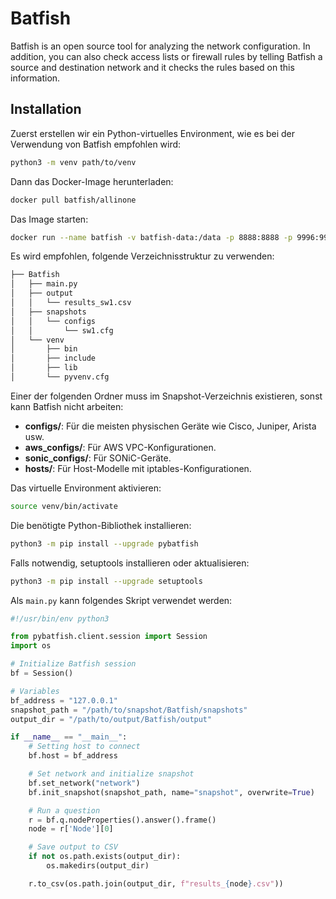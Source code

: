 # Batfish  
Batfish is an open source tool for analyzing the network configuration. In addition, you can also check access lists or firewall rules by telling Batfish a source and destination network and it checks the rules based on this information.

## Installation  
Zuerst erstellen wir ein Python-virtuelles Environment, wie es bei der Verwendung von Batfish empfohlen wird:

```bash
python3 -m venv path/to/venv
```

Dann das Docker-Image herunterladen:

```bash
docker pull batfish/allinone
```

Das Image starten:

```bash
docker run --name batfish -v batfish-data:/data -p 8888:8888 -p 9996:9996 -p 9997:9997 batfish/allinone
```

Es wird empfohlen, folgende Verzeichnisstruktur zu verwenden:

```bash
├── Batfish
│   ├── main.py
│   ├── output
│   │   └── results_sw1.csv
│   ├── snapshots
│   │   └── configs
│   │       └── sw1.cfg
│   └── venv
│       ├── bin
│       ├── include
│       ├── lib
│       └── pyvenv.cfg
```

Einer der folgenden Ordner muss im Snapshot-Verzeichnis existieren, sonst kann Batfish nicht arbeiten:  

- **configs/**: Für die meisten physischen Geräte wie Cisco, Juniper, Arista usw.  
- **aws_configs/**: Für AWS VPC-Konfigurationen.  
- **sonic_configs/**: Für SONiC-Geräte.  
- **hosts/**: Für Host-Modelle mit iptables-Konfigurationen.

Das virtuelle Environment aktivieren:

```bash
source venv/bin/activate
```

Die benötigte Python-Bibliothek installieren:

```bash
python3 -m pip install --upgrade pybatfish
```

Falls notwendig, setuptools installieren oder aktualisieren:

```bash
python3 -m pip install --upgrade setuptools
```

Als `main.py` kann folgendes Skript verwendet werden:

```python
#!/usr/bin/env python3

from pybatfish.client.session import Session
import os

# Initialize Batfish session
bf = Session()

# Variables
bf_address = "127.0.0.1"
snapshot_path = "/path/to/snapshot/Batfish/snapshots"
output_dir = "/path/to/output/Batfish/output"

if __name__ == "__main__":
    # Setting host to connect
    bf.host = bf_address

    # Set network and initialize snapshot
    bf.set_network("network")
    bf.init_snapshot(snapshot_path, name="snapshot", overwrite=True)

    # Run a question
    r = bf.q.nodeProperties().answer().frame()
    node = r['Node'][0]

    # Save output to CSV
    if not os.path.exists(output_dir):
        os.makedirs(output_dir)

    r.to_csv(os.path.join(output_dir, f"results_{node}.csv"))
```


